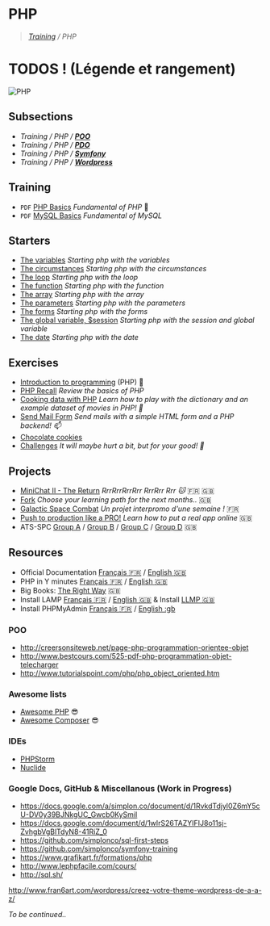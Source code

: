 # PHP
>_[Training](https://github.com/simplonco/training) / PHP_

# TODOS ! (Légende et rangement)

![PHP](php.png)

## Subsections

* _Training / PHP / **[POO](https://github.com/simplonco/poo-training)**_
* _Training / PHP / **[PDO](https://github.com/simplonco/pdo-training)**_
* _Training / PHP / **[Symfony](https://github.com/simplonco/symfony-training)**_
* _Training / PHP / **[Wordpress](https://github.com/simplonco/wordpress-training)**_

## Training

* `PDF` [PHP Basics](https://github.com/simplonco/php-training/blob/master/training/Tutoriel-PHP-Introduction.pdf) _Fundamental of PHP_ :elephant:
* `PDF` [MySQL Basics](https://github.com/simplonco/php-training/blob/master/training/Tutoriel-MySQL-Introduction.pdf) _Fundamental of MySQL_


## Starters

* [The variables](https://github.com/simplonco/php-exercises-variable) _Starting php with the variables_
* [The circumstances](https://github.com/simplonco/php-exercises-circumstances) _Starting php with the circumstances_
* [The loop](https://github.com/simplonco/php-exercises-loop) _Starting php with the loop_
* [The function](https://github.com/simplonco/php-exercises-function) _Starting php with the function_
* [The array](https://github.com/simplonco/php-exercises-array) _Starting php with the array_
* [The parameters](https://github.com/simplonco/php-exercises-paramUrl) _Starting php with the parameters_
* [The forms](https://github.com/simplonco/php-exercises-form) _Starting php with the forms_
* [The global variable, $session](https://github.com/simplonco/php-exercises-globalVariable) _Starting php with the session and global variable_
* [The date](https://github.com/simplonco/php-exercises-date) _Starting php with the date_

## Exercises

* [Introduction to programming](https://github.com/simplonco/php-introduction) (PHP) :elephant:
* [PHP Recall](https://github.com/simplonco/php-training-base) _Review the basics of PHP_
* [Cooking data with PHP](https://github.com/simplonco/php-cooking-data) _Learn how to play with the dictionary and an example dataset of movies in PHP! :egg:_
* [Send Mail Form](https://github.com/simplonco/php-send-mail-form) _Send mails with a simple HTML form and a PHP backend! :mailbox:_
* [Chocolate cookies](https://github.com/simplonco/chocolate-cookies)
* [Challenges](https://github.com/simplonco/php-challenges) _It will maybe hurt a bit, but for your good! :cactus:_

## Projects

* [MiniChat II - The Return](https://github.com/simplonco/project-minichat-II-the-return/) _RrrRrrRrrRrr RrrRrr Rrr :cat:_ :fr: :gb:
* [Fork](https://github.com/simplonco/fork) _Choose your learning path for the next months.._ :gb:
* [Galactic Space Combat](https://github.com/simplonco/galactic-space-combat) _Un projet interpromo d'une semaine !_ :fr:
* [Push to production like a PRO!](https://github.com/simplonco/push-me-to-prod-like-a-pro) _Learn how to put a real app online_ :gb:
* ATS-SPC [Group A](https://github.com/simplonco/ATS-SPC-A) / [Group B](https://github.com/simplonco/ATS-SPC-B) / [Group C](https://github.com/simplonco/ATS-SPC-C) / [Group D](https://github.com/simplonco/ATS-SPC-D) :gb:

## Resources

* Official Documentation [Français :fr:](http://php.net/manual/fr/index.php) / [English :gb:](http://php.net/manual/en/index.php)
* PHP in Y minutes [Français :fr:](https://learnxinyminutes.com/docs/fr-fr/php/) / [English :gb:](https://learnxinyminutes.com/docs/php/)
* Big Books: [The Right Way](http://www.phptherightway.com/) :gb:
* Install LAMP [Français :fr:](https://doc.ubuntu-fr.org/lamp) / [English :gb:](https://www.digitalocean.com/community/tutorials/how-to-install-linux-apache-mysql-php-lamp-stack-on-ubuntu-16-04) & Install [LLMP :gb:](https://www.digitalocean.com/community/tutorials/how-to-install-the-llmp-stack-linux-lighttpd-mysql-and-php-on-ubuntu-12-04)
* Install PHPMyAdmin [Français :fr:](https://doc.ubuntu-fr.org/phpmyadmin) / [English :gb](https://www.digitalocean.com/community/tutorials/how-to-install-and-secure-phpmyadmin-on-ubuntu-16-04)


### POO

* http://creersonsiteweb.net/page-php-programmation-orientee-objet
* http://www.bestcours.com/525-pdf-php-programmation-objet-telecharger
* http://www.tutorialspoint.com/php/php_object_oriented.htm

### Awesome lists

* [Awesome PHP](https://github.com/ziadoz/awesome-php) :sunglasses:
* [Awesome Composer](https://github.com/jakoch/awesome-composer) :sunglasses:

### IDEs

* [PHPStorm](https://www.jetbrains.com/phpstorm/)
* [Nuclide](https://nuclide.io/)

### Google Docs, GitHub & Miscellanous (Work in Progress)

* https://docs.google.com/a/simplon.co/document/d/1RvkdTdjyl0Z6mY5cU-DV0y39BJNkgUC_Gwcb0KySmiI
* https://docs.google.com/document/d/1wIrS26TAZYIFIJ8o11sj-ZvhgbVgBlTdyN8-41RiZ_0
* https://github.com/simplonco/sql-first-steps
* https://github.com/simplonco/symfony-training
* https://www.grafikart.fr/formations/php
* http://www.lephpfacile.com/cours/
* http://sql.sh/

http://www.fran6art.com/wordpress/creez-votre-theme-wordpress-de-a-a-z/

_To be continued.._

